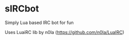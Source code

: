 # sIRCbot
Simply Lua based IRC bot for fun

Uses LuaiRC lib by n0la (https://github.com/n0la/LuaIRC)
